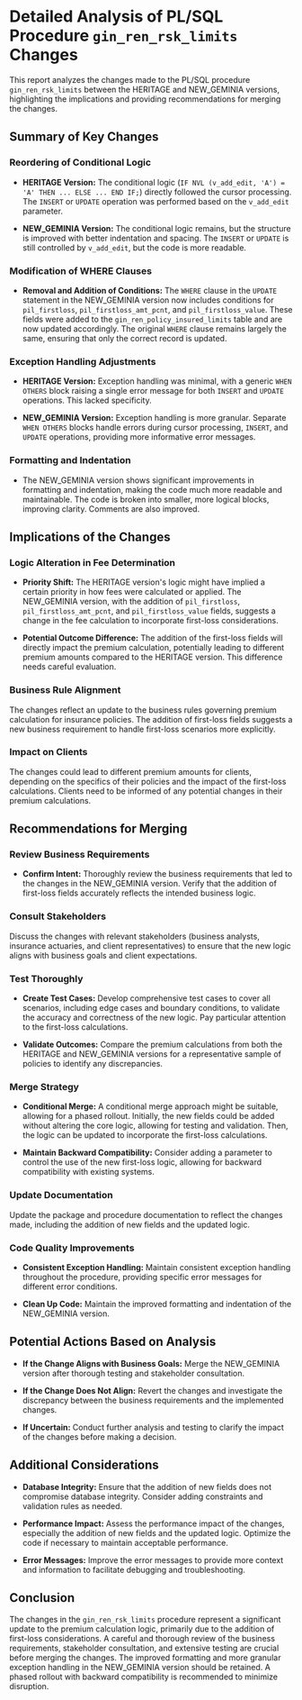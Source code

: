 # Detailed Analysis of PL/SQL Procedure `gin_ren_rsk_limits` Changes

This report analyzes the changes made to the PL/SQL procedure `gin_ren_rsk_limits` between the HERITAGE and NEW_GEMINIA versions, highlighting the implications and providing recommendations for merging the changes.


## Summary of Key Changes

### Reordering of Conditional Logic

- **HERITAGE Version:** The conditional logic (`IF NVL (v_add_edit, 'A') = 'A' THEN ... ELSE ... END IF;`) directly followed the cursor processing.  The `INSERT` or `UPDATE` operation was performed based on the `v_add_edit` parameter.

- **NEW_GEMINIA Version:** The conditional logic remains, but the structure is improved with better indentation and spacing.  The `INSERT` or `UPDATE` is still controlled by `v_add_edit`, but the code is more readable.


### Modification of WHERE Clauses

- **Removal and Addition of Conditions:** The `WHERE` clause in the `UPDATE` statement in the NEW_GEMINIA version now includes conditions for `pil_firstloss`, `pil_firstloss_amt_pcnt`, and `pil_firstloss_value`.  These fields were added to the `gin_ren_policy_insured_limits` table and are now updated accordingly.  The original `WHERE` clause remains largely the same, ensuring that only the correct record is updated.


### Exception Handling Adjustments

- **HERITAGE Version:** Exception handling was minimal, with a generic `WHEN OTHERS` block raising a single error message for both `INSERT` and `UPDATE` operations.  This lacked specificity.

- **NEW_GEMINIA Version:**  Exception handling is more granular.  Separate `WHEN OTHERS` blocks handle errors during cursor processing, `INSERT`, and `UPDATE` operations, providing more informative error messages.


### Formatting and Indentation

- The NEW_GEMINIA version shows significant improvements in formatting and indentation, making the code much more readable and maintainable.  The code is broken into smaller, more logical blocks, improving clarity.  Comments are also improved.


## Implications of the Changes

### Logic Alteration in Fee Determination

- **Priority Shift:**  The HERITAGE version's logic might have implied a certain priority in how fees were calculated or applied. The NEW_GEMINIA version, with the addition of `pil_firstloss`, `pil_firstloss_amt_pcnt`, and `pil_firstloss_value` fields, suggests a change in the fee calculation to incorporate first-loss considerations.

- **Potential Outcome Difference:** The addition of the first-loss fields will directly impact the premium calculation, potentially leading to different premium amounts compared to the HERITAGE version.  This difference needs careful evaluation.


### Business Rule Alignment

The changes reflect an update to the business rules governing premium calculation for insurance policies. The addition of first-loss fields suggests a new business requirement to handle first-loss scenarios more explicitly.


### Impact on Clients

The changes could lead to different premium amounts for clients, depending on the specifics of their policies and the impact of the first-loss calculations.  Clients need to be informed of any potential changes in their premium calculations.


## Recommendations for Merging

### Review Business Requirements

- **Confirm Intent:**  Thoroughly review the business requirements that led to the changes in the NEW_GEMINIA version.  Verify that the addition of first-loss fields accurately reflects the intended business logic.

### Consult Stakeholders

Discuss the changes with relevant stakeholders (business analysts, insurance actuaries, and client representatives) to ensure that the new logic aligns with business goals and client expectations.

### Test Thoroughly

- **Create Test Cases:** Develop comprehensive test cases to cover all scenarios, including edge cases and boundary conditions, to validate the accuracy and correctness of the new logic.  Pay particular attention to the first-loss calculations.

- **Validate Outcomes:** Compare the premium calculations from both the HERITAGE and NEW_GEMINIA versions for a representative sample of policies to identify any discrepancies.

### Merge Strategy

- **Conditional Merge:**  A conditional merge approach might be suitable, allowing for a phased rollout.  Initially, the new fields could be added without altering the core logic, allowing for testing and validation.  Then, the logic can be updated to incorporate the first-loss calculations.

- **Maintain Backward Compatibility:**  Consider adding a parameter to control the use of the new first-loss logic, allowing for backward compatibility with existing systems.

### Update Documentation

Update the package and procedure documentation to reflect the changes made, including the addition of new fields and the updated logic.

### Code Quality Improvements

- **Consistent Exception Handling:**  Maintain consistent exception handling throughout the procedure, providing specific error messages for different error conditions.

- **Clean Up Code:**  Maintain the improved formatting and indentation of the NEW_GEMINIA version.


## Potential Actions Based on Analysis

- **If the Change Aligns with Business Goals:**  Merge the NEW_GEMINIA version after thorough testing and stakeholder consultation.

- **If the Change Does Not Align:**  Revert the changes and investigate the discrepancy between the business requirements and the implemented changes.

- **If Uncertain:**  Conduct further analysis and testing to clarify the impact of the changes before making a decision.


## Additional Considerations

- **Database Integrity:** Ensure that the addition of new fields does not compromise database integrity.  Consider adding constraints and validation rules as needed.

- **Performance Impact:**  Assess the performance impact of the changes, especially the addition of new fields and the updated logic.  Optimize the code if necessary to maintain acceptable performance.

- **Error Messages:**  Improve the error messages to provide more context and information to facilitate debugging and troubleshooting.


## Conclusion

The changes in the `gin_ren_rsk_limits` procedure represent a significant update to the premium calculation logic, primarily due to the addition of first-loss considerations.  A careful and thorough review of the business requirements, stakeholder consultation, and extensive testing are crucial before merging the changes.  The improved formatting and more granular exception handling in the NEW_GEMINIA version should be retained.  A phased rollout with backward compatibility is recommended to minimize disruption.
